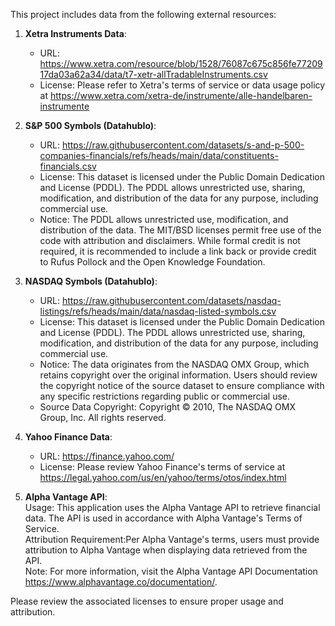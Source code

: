  
This project includes data from the following external resources:  
  
1. **Xetra Instruments Data**:  
   - URL: https://www.xetra.com/resource/blob/1528/76087c675c856fe7720917da03a62a34/data/t7-xetr-allTradableInstruments.csv  
   - License: Please refer to Xetra's terms of service or data usage policy at https://www.xetra.com/xetra-de/instrumente/alle-handelbaren-instrumente  
  
2. **S&P 500 Symbols (DatahubIo)**:  
   - URL: https://raw.githubusercontent.com/datasets/s-and-p-500-companies-financials/refs/heads/main/data/constituents-financials.csv  
   - License: This dataset is licensed under the Public Domain Dedication and License (PDDL). The PDDL allows unrestricted use, sharing, modification, and distribution of the data for any purpose, including commercial use.  
   - Notice: The PDDL allows unrestricted use, modification, and distribution of the data. The MIT/BSD licenses permit free use of the code with attribution and disclaimers. While formal credit is not required, it is recommended to include a link back or provide credit to Rufus Pollock and the Open Knowledge Foundation.  
  
3. **NASDAQ Symbols (DatahubIo)**:  
   - URL: https://raw.githubusercontent.com/datasets/nasdaq-listings/refs/heads/main/data/nasdaq-listed-symbols.csv  
   - License: This dataset is licensed under the Public Domain Dedication and License (PDDL). The PDDL allows unrestricted use, sharing, modification, and distribution of the data for any purpose, including commercial use.  
   - Notice: The data originates from the NASDAQ OMX Group, which retains copyright over the original information. Users should review the copyright notice of the source dataset to ensure compliance with any specific restrictions regarding public or commercial use.  
   - Source Data Copyright: Copyright © 2010, The NASDAQ OMX Group, Inc. All rights reserved.  
  
4. **Yahoo Finance Data**:  
   - URL: https://finance.yahoo.com/  
   - License: Please review Yahoo Finance's terms of service at https://legal.yahoo.com/us/en/yahoo/terms/otos/index.html  

5. **Alpha Vantage API**:  
   Usage: This application uses the Alpha Vantage API to retrieve financial data. The API is used in accordance with Alpha Vantage's Terms of Service.  
   Attribution Requirement:Per Alpha Vantage's terms, users must provide attribution to Alpha Vantage when displaying data retrieved from the API.  
   Note: For more information, visit the Alpha Vantage API Documentation https://www.alphavantage.co/documentation/.  
   
  
Please review the associated licenses to ensure proper usage and attribution.  
